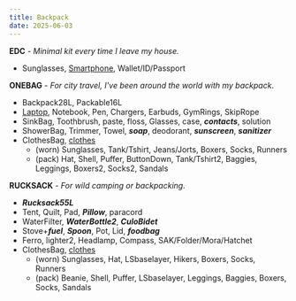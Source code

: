 ```yaml
---
title: Backpack
date: 2025-06-03
---
```

**EDC** - *Minimal kit every time I leave my house.*
- Sunglasses, [Smartphone](/smartphone), Wallet/ID/Passport

**ONEBAG** - *For city travel, I've been around the world with my backpack*.
- Backpack28L, Packable16L
- [Laptop](/computer), Notebook, Pen, Chargers, Earbuds, GymRings, SkipRope
- SinkBag, Toothbrush, paste, floss, Glasses, case, ***contacts***, solution
- ShowerBag, Trimmer, Towel, ***soap***, deodorant, ***sunscreen***, ***sanitizer***
- ClothesBag, [clothes](/clothes)
	- (worn) Sunglasses, Tank/Tshirt, Jeans/Jorts, Boxers, Socks, Runners
	- (pack) Hat, Shell, Puffer, ButtonDown, Tank/Tshirt2, Baggies, Leggings, Boxers2, Socks2, Sandals

**RUCKSACK** - *For wild camping or backpacking.*
- ***Rucksack55L***
- Tent, Quilt, Pad, ***Pillow***, paracord
- WaterFilter, ***WaterBottle2***, ***CuloBidet***
- Stove+***fuel***, ***Spoon***, Pot, Lid, ***foodbag***
- Ferro, lighter2, Headlamp, Compass, SAK/Folder/Mora/Hatchet
- ClothesBag, [clothes](/clothes)
	- (worn) Sunglasses, Hat, LSbaselayer, Hikers, Boxers, Socks, Runners
	- (pack) Beanie, Shell, Puffer, LSbaselayer, Leggings, Baggies, Boxers, Socks, Sandals